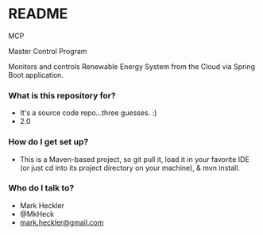 # README #

MCP

Master Control Program

Monitors and controls Renewable Energy System from the Cloud via Spring Boot application.

### What is this repository for? ###

* It's a source code repo...three guesses. :)
* 2.0

### How do I get set up? ###

* This is a Maven-based project, so git pull it, load it in your favorite IDE (or just cd into its project directory on your machine), & mvn install.

### Who do I talk to? ###

* Mark Heckler
* @MkHeck
* mark.heckler@gmail.com
